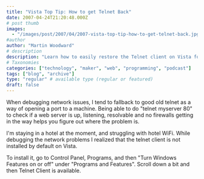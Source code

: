 ```yaml
---
title: "Vista Top Tip: How to get Telnet Back"
date: 2007-04-24T21:20:48.000Z
# post thumb
images:
  - "/images/post/2007/04/2007-vista-top-tip-how-to-get-telnet-back.jpg"
#author
author: "Martin Woodward"
# description
description: "Learn how to easily restore the Telnet client on Vista for effective network troubleshooting in just a few simple steps."
# Taxonomies
categories: ["technology", "maker", "web", "programming", "podcast"]
tags: ["blog", "archive"]
type: "regular" # available type (regular or featured)
draft: false
---
```

[](http://www.woodwardweb.com/WindowsLiveWriter/VistaTopTipHowtogetTelnetBack_952B/vista%5B6%5D.png)When debugging network issues, I tend to fallback to good old telnet as a way of opening a port to a machine.  Being able to do "telnet myserver 80" to check if a web server is up, listening, resolvable and no firewalls getting in the way helps you figure out where the problem is. 

I'm staying in a hotel at the moment, and struggling with hotel WiFi.  While debugging the network problems I realized that the telnet client is not installed by default on Vista. 

To install it,  go to Control Panel, Programs, and then "Turn Windows Features on or off" under "Programs and Features".  Scroll down a bit and then Telnet Client is available.